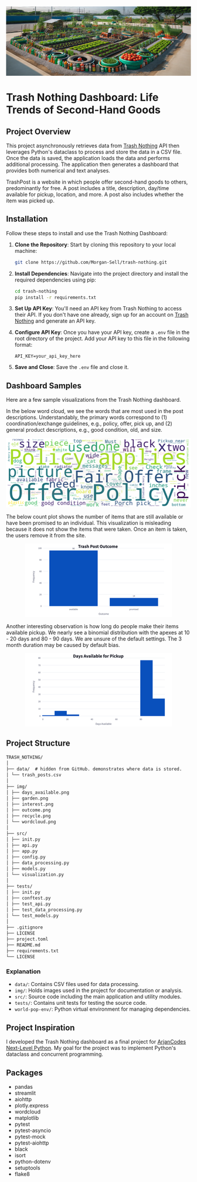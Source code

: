 ![Garden created from trash](img/garden.png)

# Trash Nothing Dashboard: Life Trends of Second-Hand Goods

## Project Overview
This project asynchronously retrieves data from [Trash Nothing](https://trashnothing.com/beta/browse?r=logo) API then leverages Python's dataclass
to process and store the data in a CSV file. Once the data is saved, the application loads the data and performs additional processing. The 
application then generates a dashboard that provides both numerical and text analyses.

TrashPost is a website in which people offer second-hand goods to others, predominantly for free. A post includes a title, description, day/time available for pickup, location, and more. A post also includes whether the item was picked up.

## Installation
Follow these steps to install and use the Trash Nothing Dashboard:

1. **Clone the Repository**: Start by cloning this repository to your local machine:
   
    ```bash
    git clone https://github.com/Morgan-Sell/trash-nothing.git
    ```

2. **Install Dependencies**: Navigate into the project directory and install the required dependencies using pip:

    ```bash
    cd trash-nothing
    pip install -r requirements.txt
    ```

3. **Set Up API Key**: You'll need an API key from Trash Nothing to access their API. If you don't have one already, sign up for an account on [Trash Nothing](https://www.trashnothing.com) and generate an API key.

4. **Configure API Key**: Once you have your API key, create a `.env` file in the root directory of the project. Add your API key to this file in the following format:

    ```plaintext
   API_KEY=your_api_key_here
    ```
5. **Save and Close**: Save the `.env` file and close it.

## Dashboard Samples

Here are a few sample visualizations from the Trash Nothing dashboard.

In the below word cloud, we see the words that are most used in the post descriptions. Understandably, the primary words correspond to (1) coordination/exchange guidelines, e.g., policy, offer, pick up, and (2) general product descriptions, e.g., good condition, old, and size.

<p align="center">
    <img src="img/wordcloud.png" alt="Posts Description Word Cloud">
</p>


The below count plot shows the number of items that are still available or have been promised to an individual. This visualization is misleading because it does not show the items that were taken. Once an item is taken, the users remove it from the site.


<p align="center">
    <img src="img/outcome.png" alt="Outcome Distribution">
</p>


Another interesting observation is how long do people make their items available pickup. We nearly see a binomial distribution with the apexes at 10 - 20 days and 80 - 90 days. We are unsure of the default settings. The 3 month duration may be caused by default bias.


<p align="center">
    <img src="img/days_available.png" alt="Days Available">
</p>


## Project Structure

```
TRASH_NOTHING/
│
├── data/  # hidden from GitHub. demonstrates where data is stored.
│ └── trash_posts.csv
│
├── img/
│ ├── days_available.png
│ ├── garden.png
│ ├── interest.png
│ ├── outcome.png
│ ├── recycle.png
│ └── wordcloud.png
│
├── src/
│ ├── init.py
│ ├── api.py
│ ├── app.py
│ ├── config.py
│ ├── data_processing.py
│ ├── models.py
│ └── visualization.py
│
├── tests/
│ ├── init.py
│ ├── conftest.py
│ ├── test_api.py
│ ├── test_data_processing.py
│ └── test_models.py
│
├── .gitignore
├── LICENSE
├── project.toml
├── README.md
├── requirements.txt
└── LICENSE

```
### Explanation

- `data/`: Contains CSV files used for data processing.
- `img/`: Holds images used in the project for documentation or analysis.
- `src/`: Source code including the main application and utility modules.
- `tests/`: Contains unit tests for testing the source code.
- `world-pop-env/`: Python virtual environment for managing dependencies.

## Project Inspiration
I developed the Trash Nothing dashboard as a final project for [ArjanCodes Next-Level Python](https://www.arjancodes.com/courses/nlp/). My goal for the project was to implement Python's dataclass and concurrent programming.

## Packages
- pandas
- streamlit
- aiohttp
- plotly.express
- wordcloud
- matplotlib
- pytest
- pytest-asyncio
- pytest-mock
- pytest-aiohttp
- black
- isort
- python-dotenv
- setuptools
- flake8
